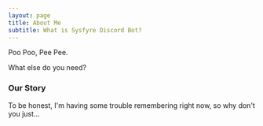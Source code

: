 ```yaml
---
layout: page
title: About Me
subtitle: What is Sysfyre Discord Bot?
---
```


Poo Poo, Pee Pee.

What else do you need?

### Our Story

To be honest, I'm having some trouble remembering right now, so why don't you just...
